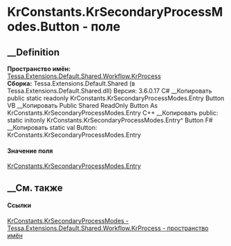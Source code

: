 # KrConstants.KrSecondaryProcessModes.Button - поле
##  __Definition
 **Пространство имён:**
[Tessa.Extensions.Default.Shared.Workflow.KrProcess](N_Tessa_Extensions_Default_Shared_Workflow_KrProcess.htm)  
 **Сборка:** Tessa.Extensions.Default.Shared (в
Tessa.Extensions.Default.Shared.dll) Версия: 3.6.0.17
C# __Копировать
     public static readonly KrConstants.KrSecondaryProcessModes.Entry Button
VB __Копировать
     Public Shared ReadOnly Button As KrConstants.KrSecondaryProcessModes.Entry
C++ __Копировать
     public:
    static initonly KrConstants.KrSecondaryProcessModes.Entry^ Button
F# __Копировать
     static val Button: KrConstants.KrSecondaryProcessModes.Entry
#### Значение поля
[KrConstants.KrSecondaryProcessModes.Entry](T_Tessa_Extensions_Default_Shared_Workflow_KrProcess_KrConstants_KrSecondaryProcessModes_Entry.htm)
##  __См. также
#### Ссылки
[KrConstants.KrSecondaryProcessModes -
](T_Tessa_Extensions_Default_Shared_Workflow_KrProcess_KrConstants_KrSecondaryProcessModes.htm)
[Tessa.Extensions.Default.Shared.Workflow.KrProcess - пространство
имён](N_Tessa_Extensions_Default_Shared_Workflow_KrProcess.htm)
